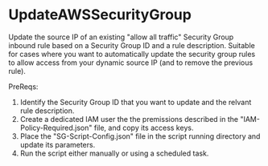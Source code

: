 # UpdateAWSSecurityGroup
Update the source IP of an existing "allow all traffic" Security Group inbound rule based on a Security Group ID and a rule description.
Suitable for cases where you want to automatically update the security group rules to allow access from your dynamic source IP (and to remove the previous rule).

PreReqs:
1. Identify the Security Group ID that you want to update and the relvant rule description.
2. Create a dedicated IAM user the the premissions described in the "IAM-Policy-Required.json" file, and copy its access keys.
3. Place the "SG-Script-Config.json" file in the script running directory and update its parameters.
4. Run the script either manually or using a scheduled task.
